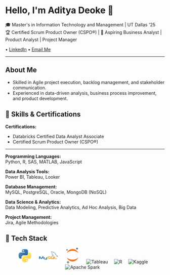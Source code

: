 # Hello, I'm Aditya Deoke 👋

🎓 Master's in Information Technology and Management | UT Dallas '25  
🏆 Certified Scrum Product Owner (CSPO®) | 🎯 Aspiring Business Analyst | Product Analyst | Project Manager

• [LinkedIn](https://www.linkedin.com/in/adityadeoke/) 
• [Email Me](mailto:aditya.deoke@utdallas.edu)

---

## About Me
- Skilled in Agile project execution, backlog management, and stakeholder communication.
- Experienced in data-driven analysis, business process improvement, and product development.

## 💼 Skills & Certifications

**Certifications:**  
- Databricks Certified Data Analyst Associate
- Certified Scrum Product Owner (CSPO®)

---

**Programming Languages:**  
Python, R, SAS, MATLAB, JavaScript

**Data Analysis Tools:**  
Power BI, Tableau, Looker

**Database Management:**  
MySQL, PostgreSQL, Oracle, MongoDB (NoSQL)

**Data Science & Analytics:**  
Data Modeling, Predictive Analytics, Ad Hoc Analysis, Big Data

**Project Management:**  
Jira, Agile Methodologies

## 🚀 Tech Stack

<p align="center">
  <img src="https://raw.githubusercontent.com/devicons/devicon/master/icons/python/python-original.svg" alt="Python" width="50" height="50"/>
  &nbsp;&nbsp;&nbsp;
  <img src="https://raw.githubusercontent.com/devicons/devicon/master/icons/mysql/mysql-original-wordmark.svg" alt="SQL" width="60" height="50"/>
  &nbsp;&nbsp;&nbsp;
  <img src="https://raw.githubusercontent.com/devicons/devicon/master/icons/jupyter/jupyter-original.svg" alt="Jupyter Notebook" width="50" height="50"/>
  &nbsp;&nbsp;&nbsp;
  <img src="https://upload.wikimedia.org/wikipedia/commons/4/4b/Tableau_Logo.png" alt="Tableau" width="50" height="50"/>
  &nbsp;&nbsp;&nbsp;
  <img src="https://www.r-project.org/logo/Rlogo.png" alt="R" width="50" height="50"/>
  &nbsp;&nbsp;&nbsp;
  <img src="https://upload.wikimedia.org/wikipedia/commons/7/7c/Kaggle_logo.png" alt="Kaggle" width="50" height="50"/>
  &nbsp;&nbsp;&nbsp;
  <img src="https://upload.wikimedia.org/wikipedia/commons/f/f3/Apache_Spark_logo.svg" alt="Apache Spark" width="50" height="50"/>
  &nbsp;&nbsp;&nbsp;
  <img src="https://upload.wikimedia.org/wikipedia/commons/0/0e/Hadoop_logo.svg" alt="Apache Hadoop" width="50" height="50_

---

✨ Thanks for stopping by! Always open for collaborations and opportunities! 🚀




